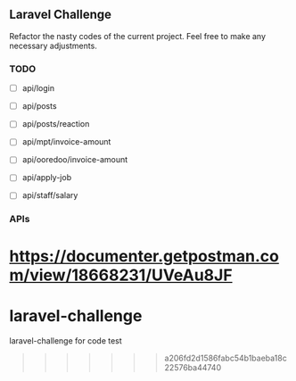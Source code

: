 ## Laravel Challenge

Refactor the nasty codes of the current project. Feel free to make any necessary adjustments.

### TODO

- [ ] api/login
- [ ] api/posts
- [ ] api/posts/reaction


- [ ] api/mpt/invoice-amount
- [ ] api/ooredoo/invoice-amount


- [ ] api/apply-job
- [ ] api/staff/salary

### APIs
https://documenter.getpostman.com/view/18668231/UVeAu8JF
=======
# laravel-challenge
laravel-challenge for code test
>>>>>>> a206fd2d1586fabc54b1baeba18c22576ba44740
